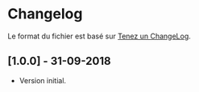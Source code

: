 # Changelog
Le format du fichier est basé sur [Tenez un ChangeLog](http://keepachangelog.com/fr/1.0.0/).


## [1.0.0] - 31-09-2018
- Version initial.
